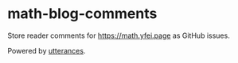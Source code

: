 # math-blog-comments

Store reader comments for https://math.yfei.page as GitHub issues.

Powered by [utterances](https://utteranc.es/).

